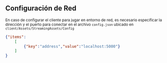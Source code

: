 ## Configuración de Red

<sub>En caso de configurar el cliente para jugar en entorno de red, es necesario especificar la dirección y el puerto para conectar en el archivo <code>config.json</code> ubicado en <code>client/Assets/StreamingAssets/Config</code></sub>

```json
{"items":
    [
        {"key":"address","value":"localhost:5000"}
    ]
}
```
